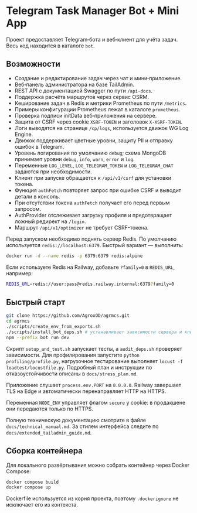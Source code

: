 <!-- Назначение файла: краткое описание возможностей проекта. Основные модули: bot, web. -->

# Telegram Task Manager Bot + Mini App

Проект предоставляет Telegram‑бота и веб‑клиент для учёта задач. Весь код находится в каталоге `bot`.

## Возможности

- Создание и редактирование задач через чат и мини‑приложение.
- Веб‑панель администратора на базе TailAdmin.
- REST API с документацией Swagger по пути `/api-docs`.
- Поддержка расчёта маршрутов через сервис OSRM.
- Кеширование задач в Redis и метрики Prometheus по пути `/metrics`.
- Примеры конфигурации Prometheus лежат в каталоге `prometheus`.
- Проверка подписи initData веб‑приложения на сервере.
- Защита от CSRF через cookie `XSRF-TOKEN` и заголовок `X-XSRF-TOKEN`.
- Логи выводятся на странице `/cp/logs`, используется движок WG Log Engine.
- Движок поддерживает цветные уровни, защиту PII и отправку ошибок в Telegram.
- Уровень логирования по умолчанию `debug`; схема MongoDB принимает уровни `debug`, `info`, `warn`, `error` и `log`.
- Переменные `LOG_LEVEL`, `LOG_TELEGRAM_TOKEN` и `LOG_TELEGRAM_CHAT` задаются при необходимости.
- Клиент при запуске обращается к `/api/v1/csrf` для установки токена.
- Функция `authFetch` повторяет запрос при ошибке CSRF и выводит детали в консоль.
- При отсутствии токена `authFetch` получает его перед первым запросом.
- AuthProvider отслеживает загрузку профиля и предотвращает ложный редирект на `/login`.
- Маршрут `/api/v1/optimizer` не требует CSRF-токена.

Перед запуском необходимо поднять сервер Redis. По умолчанию используется `redis://localhost:6379`. Быстрый вариант — выполнить:

```bash
docker run -d --name redis -p 6379:6379 redis:alpine
```

Если используете Redis на Railway, добавьте `?family=0` в `REDIS_URL`,
например:

```bash
REDIS_URL=redis://user:pass@redis.railway.internal:6379?family=0
```

## Быстрый старт

```bash
git clone https://github.com/AgroxOD/agrmcs.git
cd agrmcs
./scripts/create_env_from_exports.sh
./scripts/install_bot_deps.sh # устанавливает зависимости сервера и клиента
npm --prefix bot run dev
```

Скрипт `setup_and_test.sh` запускает тесты, а `audit_deps.sh` проверяет зависимости.
Для профилирования запустите `python profiling/profile.py`,
нагрузочное тестирование выполняет `locust -f loadtest/locustfile.py`.
Подробный план и инструкции по отказоустойчивости описаны в `docs/stress_plan.md`.

Приложение слушает `process.env.PORT` на `0.0.0.0`. Railway завершает TLS на Edge и автоматически перенаправляет HTTP на HTTPS.

Переменная `NODE_ENV` управляет флагом `secure` у cookie: в продакшене они передаются только по HTTPS.

Полную техническую документацию смотрите в файле `docs/technical_manual.md`.
За стилем интерфейса следите по `docs/extended_tailadmin_guide.md`.

## Сборка контейнера

Для локального развёртывания можно собрать контейнер через Docker Compose:

```bash
docker compose build
docker compose up
```

Dockerfile используется из корня проекта, поэтому `.dockerignore` не исключает
его из контекста.
